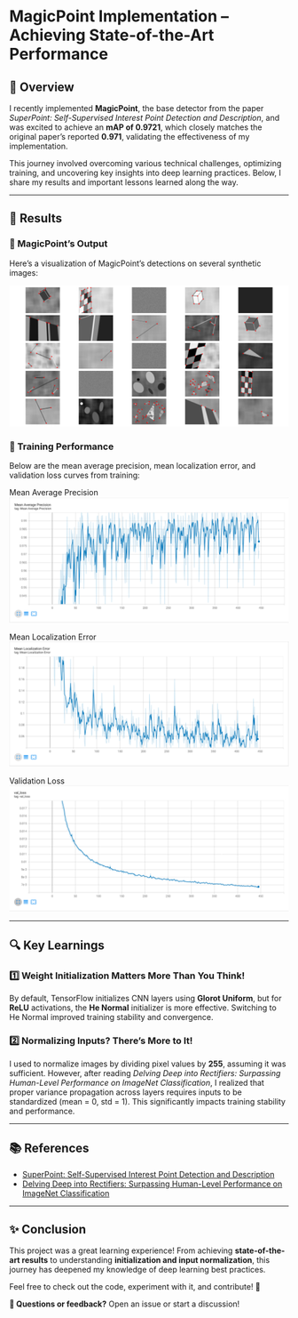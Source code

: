 # MagicPoint Implementation – Achieving State-of-the-Art Performance

## 🚀 Overview
I recently implemented **MagicPoint**, the base detector from the paper *SuperPoint: Self-Supervised Interest Point Detection and Description*, and was excited to achieve an **mAP of 0.9721**, which closely matches the original paper’s reported **0.971**, validating the effectiveness of my implementation.

This journey involved overcoming various technical challenges, optimizing training, and uncovering key insights into deep learning practices. Below, I share my results and important lessons learned along the way.

---

## 📌 Results
### 🔹 MagicPoint’s Output
Here’s a visualization of MagicPoint’s detections on several synthetic images:

![MagicPoint Output](screenshots/inference.png)

### 🔹 Training Performance
Below are the mean average precision, mean localization error, and validation loss curves from training:

Mean Average Precision
![mAP](screenshots/mAP.PNG)

Mean Localization Error
![mLE](screenshots/mLE.PNG)

Validation Loss
![val_loss](screenshots/val_loss.PNG)

---

## 🔍 Key Learnings
### 1️⃣ Weight Initialization Matters More Than You Think!
By default, TensorFlow initializes CNN layers using **Glorot Uniform**, but for **ReLU** activations, the **He Normal** initializer is more effective. Switching to He Normal improved training stability and convergence.

### 2️⃣ Normalizing Inputs? There’s More to It!
I used to normalize images by dividing pixel values by **255**, assuming it was sufficient. However, after reading *Delving Deep into Rectifiers: Surpassing Human-Level Performance on ImageNet Classification*, I realized that proper variance propagation across layers requires inputs to be standardized (mean = 0, std = 1). This significantly impacts training stability and performance.

---

## 📚 References
- [SuperPoint: Self-Supervised Interest Point Detection and Description](https://arxiv.org/abs/1712.07629)
- [Delving Deep into Rectifiers: Surpassing Human-Level Performance on ImageNet Classification](https://arxiv.org/abs/1502.01852)

---

## ✨ Conclusion
This project was a great learning experience! From achieving **state-of-the-art results** to understanding **initialization and input normalization**, this journey has deepened my knowledge of deep learning best practices.

Feel free to check out the code, experiment with it, and contribute! 🚀

**📩 Questions or feedback?** Open an issue or start a discussion!
